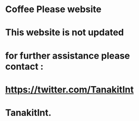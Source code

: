 # Coffee Please website

# This website is not updated

# for further assistance please contact :

# https://twitter.com/TanakitInt
# TanakitInt.
